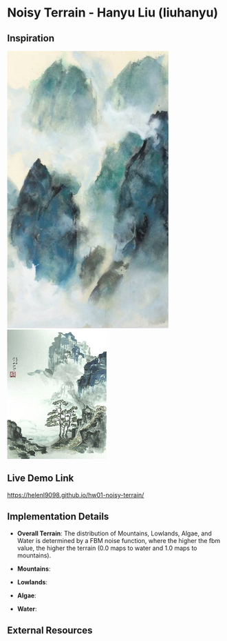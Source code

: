 # Noisy Terrain - Hanyu Liu (liuhanyu)

## Inspiration
![](inspo1.jpg)
![](inspo2.jpg)

## Live Demo Link
https://helenl9098.github.io/hw01-noisy-terrain/

## Implementation Details

- __Overall Terrain__: The distribution of Mountains, Lowlands, Algae, and Water is determined by a FBM noise function, where the higher the fbm value, the higher the terrain (0.0 maps to water and 1.0 maps to mountains).

- __Mountains__: 
- __Lowlands__:
- __Algae__:
- __Water__:

## External Resources

